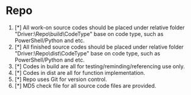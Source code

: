 Repo
====
1. [*] All work-on source codes should be placed under relative folder "Driver:\Repo\build\CodeType" base on code type, such as PowerShell/Python and etc.
2. [*] All finished source codes should be placed under relative folder "Driver:\Repo\dist\CodeType" base on code type, such as PowerShell/Python and etc.
3. [*] Codes in build are all for testing/reminding/referencing use only.
4. [*] Codes in dist are all for function implementation.
5. [*] Repo uses Git for version control.
6. [*] MD5 check file for all source code files are provided.
